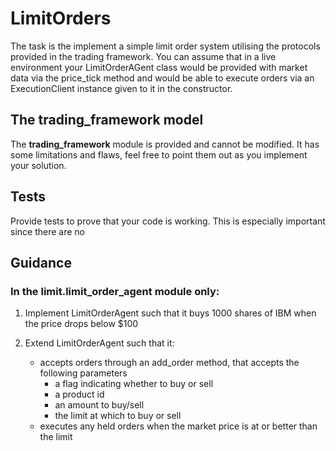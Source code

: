 # LimitOrders

The task is the implement a simple limit order system utilising the protocols provided in the trading framework. 
You can assume that in a live environment your LimitOrderAGent class would be provided 
with market data via the price_tick method and would be able to execute orders via an
ExecutionClient instance given to it in the constructor.

## The trading_framework model
The **trading_framework** module is provided and cannot be modified.
It has some limitations and flaws, feel free to point them out as you implement your solution.

## Tests
Provide tests to prove that your code is working. This is especially important since there are no

## Guidance
### In the **limit.limit_order_agent** module only:
1. Implement LimitOrderAgent such that it buys 1000 shares of IBM when the price drops below $100

2. Extend LimitOrderAgent such that it:
   * accepts orders through an add_order method, that accepts the following parameters
     * a flag indicating whether to buy or sell
     * a product id
     * an amount to buy/sell
     * the limit at which to buy or sell  
   * executes any held orders when the market price is at or better than the limit 


